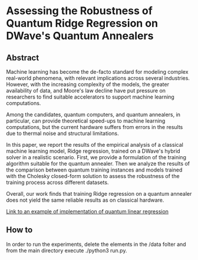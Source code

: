 # Assessing the Robustness of Quantum Ridge Regression on DWave's Quantum Annealers

## Abstract

Machine learning has become the de-facto standard for modeling complex real-world phenomena, with relevant implications across several industries. However, with the increasing complexity of the models, the greater availability of data, and Moore's law decline have put pressure on researchers to find suitable accelerators to support machine learning computations.

Among the candidates, quantum computers, and quantum annealers, in particular, can provide theoretical speed-ups to machine learning computations, but the current hardware suffers from errors in the results due to thermal noise and structural limitations.

In this paper, we report the results of the empirical analysis of a classical machine learning model, Ridge regression, trained on a DWave's hybrid solver in a realistic scenario. First, we provide a formulation of the training algorithm suitable for the quantum annealer. Then we analyze the results of the comparison between quantum training instances and models trained with the Cholesky closed-form solution to assess the robustness of the training process across different datasets.

Overall, our work finds that training Ridge regression on a quantum annealer does not yield the same reliable results as on classical hardware.

[Link to an example of implementation of quantum linear regression](https://colab.research.google.com/drive/1fxZ4Izw-3z7z5SrGrYtkswt5v8-fRnzC?usp=sharing)

## How to

In order to run the experiments, delete the elements in the /data folter and from the main directory execute ./python3 run.py.
